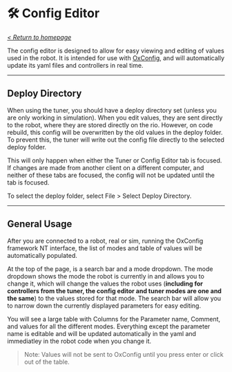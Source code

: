 # 🛠️ Config Editor

_[< Return to homepage](/docs/INDEX.md)_

The config editor is designed to allow for easy viewing and editing of values used in the robot. It is intended for use with [OxConfig](https://github.com/FRCTeam3044/OxConfig), and will automatically update its yaml files and controllers in real time.

---

## Deploy Directory

When using the tuner, you should have a deploy directory set (unless you are only working in simulation). When you edit values, they are sent directly to the robot, where they are stored directly on the rio. However, on code rebuild, this config will be overwritten by the old values in the deploy folder. To prevent this, the tuner will write out the config file directly to the selected deploy folder.

This will only happen when either the Tuner or Config Editor tab is focused. If changes are made from another client on a different computer, and neither of these tabs are focused, the config will not be updated until the tab is focused.

To select the deploy folder, select File > Select Deploy Directory.

---

## General Usage

After you are connected to a robot, real or sim, running the OxConfig framework NT interface, the list of modes and table of values will be automatically populated.

At the top of the page, is a search bar and a mode dropdown. The mode dropdown shows the mode the robot is currently in and allows you to change it, which will change the values the robot uses (**including for controllers from the tuner, the config editor and tuner modes are one and the same**) to the values stored for that mode. The search bar will allow you to narrow down the currently displayed parameters for easy editing.

You will see a large table with Columns for the Parameter name, Comment, and values for all the different modes. Everything except the parameter name is editable and will be updated automatically in the yaml and immediatley in the robot code when you change it.

> Note: Values will not be sent to OxConfig until you press enter or click out of the table.
